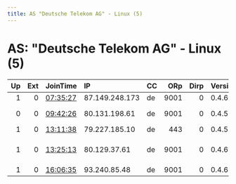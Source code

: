 ```yaml
---
title: AS "Deutsche Telekom AG" - Linux (5)
---
```


# AS: "Deutsche Telekom AG" - Linux (5)

|   Up |   Ext | JoinTime                                                                                              | IP             | CC   |   ORp |   Dirp | Version   | Contact                      | Nickname          |   eFamMembers |
|-----:|------:|:------------------------------------------------------------------------------------------------------|:---------------|:-----|------:|-------:|:----------|:-----------------------------|:------------------|--------------:|
|    1 |     0 | [07:35:27](https://nusenu.github.io/OrNetStats/w/relay/C04B98DC47657664F205C4F17416D193D9196AA9.html) | 87.149.248.173 | de   |  9001 |      0 | 0.4.6.10  | None                         | SistersDorm       |             1 |
|    0 |     0 | [09:42:26](https://nusenu.github.io/OrNetStats/w/relay/E40547B8AF30020BD245F9BA6479E2EB599F6642.html) | 80.131.198.61  | de   |  9001 |      0 | 0.4.5.9   | info@makeit-simple.de        | MakeITSimpleRelay |             1 |
|    1 |     0 | [13:11:38](https://nusenu.github.io/OrNetStats/w/relay/7710E5B8F3B9D96BBDDAC00D12B4979183B663ED.html) | 79.227.185.10  | de   |   443 |      0 | 0.4.5.10  | None                         | coolesocke        |             1 |
|    1 |     0 | [13:25:13](https://nusenu.github.io/OrNetStats/w/relay/409DDD5D801D13EA0B7E2B6A56FB5B11DAD130EB.html) | 80.129.37.61   | de   |  9001 |      0 | 0.4.6.9   | me &lt;me AT freeworld dot o | freeworldguy      |             1 |
|    1 |     0 | [16:06:35](https://nusenu.github.io/OrNetStats/w/relay/55FDE64A424536B6CE79D8399C433EBBDA582091.html) | 93.240.85.48   | de   |  9001 |      0 | 0.4.6.9   | None                         | Unnamed           |             1 |
